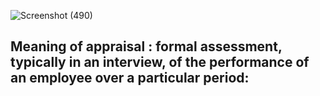 ![Screenshot (490)](https://user-images.githubusercontent.com/89120960/205328182-bb0eff60-af85-4545-86e9-c7c98d3dab5b.png)
<h2>Meaning of appraisal : formal assessment, typically in an interview, of the performance of an employee over a particular period:</h2>
